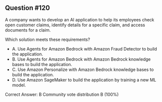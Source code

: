 ## Question #120

A company wants to develop an AI application to help its employees check open customer claims, identify details for a specific claim, and access documents for a claim.

Which solution meets these requirements?

- A. Use Agents for Amazon Bedrock with Amazon Fraud Detector to build the application.
- B. Use Agents for Amazon Bedrock with Amazon Bedrock knowledge bases to build the application.
- C. Use Amazon Personalize with Amazon Bedrock knowledge bases to build the application.
- D. Use Amazon SageMaker to build the application by training a new ML model. 

Correct Answer: 
B Community vote distribution B (100%)